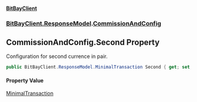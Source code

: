 #### [BitBayClient](./index.md 'index')
### [BitBayClient.ResponseModel](./BitBayClient-ResponseModel.md 'BitBayClient.ResponseModel').[CommissionAndConfig](./BitBayClient-ResponseModel-CommissionAndConfig.md 'BitBayClient.ResponseModel.CommissionAndConfig')
## CommissionAndConfig.Second Property
Configuration for second currence in pair.  
```csharp
public BitBayClient.ResponseModel.MinimalTransaction Second { get; set; }
```
#### Property Value
[MinimalTransaction](./BitBayClient-ResponseModel-MinimalTransaction.md 'BitBayClient.ResponseModel.MinimalTransaction')  
